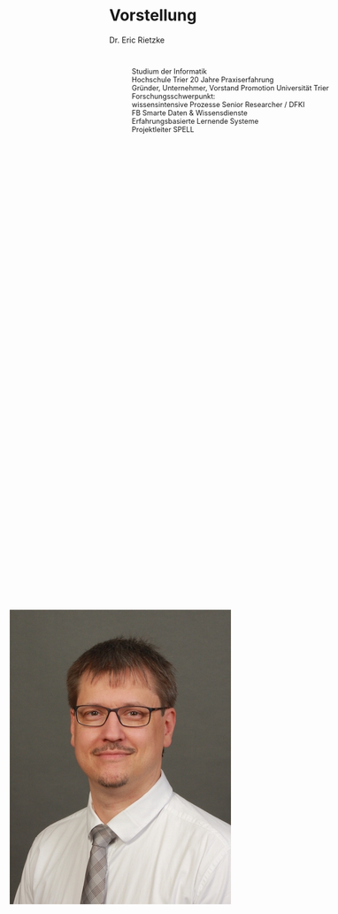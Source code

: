 # Vorstellung
Dr. Eric Rietzke

<div style="position: absolute; height: 90%; width: 70%; right: 2%; top: 5%; font-size: 90%;">

<v-timeline :theme="theme">
<v-timeline-item>Studium der Informatik <br>Hochschule Trier</v-timeline-item>
<v-timeline-item class="text-right">20 Jahre Praxiserfahrung <br>Gründer, Unternehmer, Vorstand</v-timeline-item>
<v-timeline-item>Promotion Universität Trier <br>Forschungsschwerpunkt: <br>wissensintensive Prozesse</v-timeline-item>
<v-timeline-item class="text-right">
    Senior Researcher / DFKI <br>
    FB Smarte Daten & Wissensdienste<br>
    Erfahrungsbasierte Lernende Systeme<br>
    Projektleiter SPELL
</v-timeline-item>
</v-timeline>
</div>

<div style="position: absolute; left: 5%; top: 30%;">
<img src="/public/img/pic-eric.jpg" style="margin-top:-20px;" class="h-62 rounded shadow" />
</div>

<script setup>
import { ref } from "vue";
const theme = ref("dark");
const options = {
  attributes: true
}
function callback(mutationList, observer) {
  mutationList.forEach(function(mutation) {
    if (mutation.type === 'attributes' && mutation.attributeName === 'class') {
      const mode = document.getElementsByTagName("html")[0].classList[0];
      theme.value = mode;
    }
  })
}
const observer = new MutationObserver(callback)
observer.observe(document.getElementsByTagName("html")[0], options)
theme.value = document.getElementsByTagName("html")[0].classList[0] || "dark"
</script>
